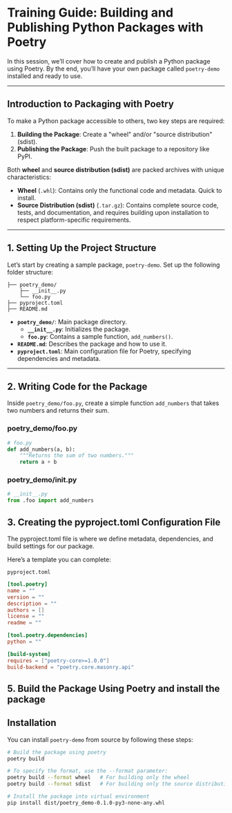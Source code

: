 # Training Guide: Building and Publishing Python Packages with Poetry

In this session, we’ll cover how to create and publish a Python package using Poetry. By the end, you’ll have your own package called `poetry-demo` installed and ready to use.

---

## Introduction to Packaging with Poetry

To make a Python package accessible to others, two key steps are required:
1. **Building the Package**: Create a "wheel" and/or "source distribution" (sdist).
2. **Publishing the Package**: Push the built package to a repository like PyPI.

Both **wheel** and **source distribution (sdist)** are packed archives with unique characteristics:
- **Wheel** (`.whl`): Contains only the functional code and metadata. Quick to install.
- **Source Distribution (sdist)** (`.tar.gz`): Contains complete source code, tests, and documentation, and requires building upon installation to respect platform-specific requirements.

---

## 1. Setting Up the Project Structure

Let’s start by creating a sample package, `poetry-demo`. Set up the following folder structure:

```
├── poetry_demo/ 
    ├── __init__.py 
    └── foo.py 
├── pyproject.toml 
├── README.md 
```

- **`poetry_demo/`**: Main package directory.
  - **`__init__.py`**: Initializes the package.
  - **`foo.py`**: Contains a sample function, `add_numbers()`.
- **`README.md`**: Describes the package and how to use it.
- **`pyproject.toml`**: Main configuration file for Poetry, specifying dependencies and metadata.
---

## 2. Writing Code for the Package

Inside `poetry_demo/foo.py`, create a simple function `add_numbers` that takes two numbers and returns their sum.

### poetry_demo/foo.py
```python
# foo.py
def add_numbers(a, b):
    """Returns the sum of two numbers."""
    return a + b
```
### poetry_demo/__init__.py
```python
# __init__.py
from .foo import add_numbers
```

## 3. Creating the pyproject.toml Configuration File
The pyproject.toml file is where we define metadata, dependencies, and build settings for our package.

Here’s a template you can complete:

`pyproject.toml`

```toml
[tool.poetry]
name = ""
version = ""
description = ""
authors = []
license = ""
readme = ""

[tool.poetry.dependencies]
python = ""

[build-system]
requires = ["poetry-core>=1.0.0"]
build-backend = "poetry.core.masonry.api"
```

## 5. Build the Package Using Poetry and install the package

## Installation

You can install `poetry-demo` from source by following these steps:

```bash
# Build the package using poetry
poetry build

# To specify the format, use the --format parameter:
poetry build --format wheel   # For building only the wheel
poetry build --format sdist   # For building only the source distribution

# Install the package into virtual environment
pip install dist/poetry_demo-0.1.0-py3-none-any.whl
